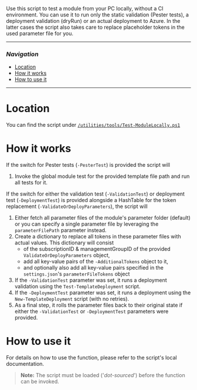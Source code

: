 Use this script to test a module from your PC locally, without a CI environment. You can use it to run only the static validation (Pester tests), a deployment validation (dryRun) or an actual deployment to Azure. In the latter cases the script also takes care to replace placeholder tokens in the used parameter file for you.

---

### _Navigation_

- [Location](#location)
- [How it works](#how-it-works)
- [How to use it](#how-to-use-it)

---
# Location

You can find the script under [`/utilities/tools/Test-ModuleLocally.ps1`](../../utilities/tools//Test-ModuleLocally.ps1)

# How it works

If the switch for Pester tests (`-PesterTest`) is provided the script will
1. Invoke the global module test for the provided template file path and run all tests for it.

If the switch for either the validation test (`-ValidationTest`) or deployment test (`-DeploymentTest`) is provided alongside a HashTable for the token replacement (`-ValidateOrDeployParameters`), the script will
1. Either fetch all parameter files of the module's parameter folder (default) or you can specify a single parameter file by leveraging the `parameterFilePath` parameter instead.
1. Create a dictionary to replace all tokens in these parameter files with actual values. This dictionary will consist
   - of the subscriptionID & managementGroupID of the provided `ValidateOrDeployParameters` object,
   - add all key-value pairs of the `-AdditionalTokens` object to it,
   - and optionally also add all key-value pairs specified in the `settings.json`'s `parameterFileTokens` object
1. If the `-ValidationTest` parameter was set, it runs a deployment validation using the `Test-TemplateDeployment` script.
1. If the `-DeploymentTest` parameter was set, it runs a deployment using the `New-TemplateDeployment` script (with no retries).
1. As a final step, it rolls the parameter files back to their original state if either the `-ValidationTest` or `-DeploymentTest` parameters were provided.

# How to use it

For details on how to use the function, please refer to the script's local documentation.
> **Note:** The script must be loaded ('*dot-sourced*') before the function can be invoked.

